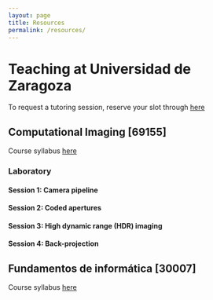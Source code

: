 ```yaml
---
layout: page
title: Resources
permalink: /resources/
---
```


# Teaching at Universidad de Zaragoza

To request a tutoring session, reserve your slot through [here](https://calendar.google.com/calendar/u/0/appointments/schedules/AcZssZ0MISOXIgUF9qMgWWcyzb0xzHCPBS1IYBj_ZElXwzTaBfGxXz6YLtd0fWN2-w5Bf8mA-uvZ6qjm)

## Computational Imaging [69155]

Course syllabus [here](https://sia.unizar.es/documentos/doa/guiadocente/2022/69155_en.pdf)

### Laboratory

#### Session 1: Camera pipeline

#### Session 2: Coded apertures

#### Session 3: High dynamic range (HDR) imaging

#### Session 4: Back-projection


## Fundamentos de informática [30007]

Course syllabus [here](https://sia.unizar.es/documentos/doa/guiadocente/2022/30007_es.pdf)
